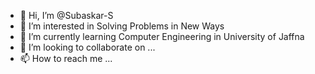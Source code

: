 - 👋 Hi, I’m @Subaskar-S
- 👀 I’m interested in Solving Problems in New Ways
- 🌱 I’m currently learning Computer Engineering in University of Jaffna
- 💞️ I’m looking to collaborate on ...
- 📫 How to reach me ...

<!---
Subaskar-S/Subaskar-S is a ✨ special ✨ repository because its `README.md` (this file) appears on your GitHub profile.
You can click the Preview link to take a look at your changes.
--->

